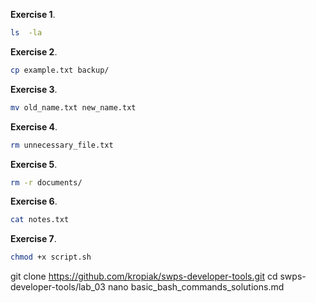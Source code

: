 **Exercise 1**.
```bash
ls  -la
```
**Exercise 2**.
```bash
cp example.txt backup/
```
**Exercise 3**.
```bash
mv old_name.txt new_name.txt
```
**Exercise 4**.
```bash
rm unnecessary_file.txt
```
**Exercise 5**.
```bash
rm -r documents/
```
**Exercise 6**.
```bash
cat notes.txt
```
**Exercise 7**.
```bash
chmod +x script.sh
```

git clone https://github.com/kropiak/swps-developer-tools.git
cd swps-developer-tools/lab_03
nano basic_bash_commands_solutions.md

